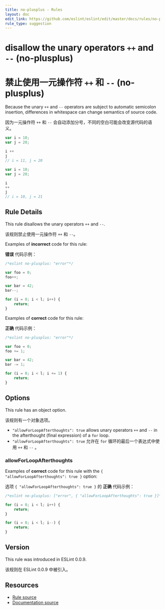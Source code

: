 ```yaml
---
title: no-plusplus - Rules
layout: doc
edit_link: https://github.com/eslint/eslint/edit/master/docs/rules/no-plusplus.md
rule_type: suggestion
---
```

<!-- Note: No pull requests accepted for this file. See README.md in the root directory for details. -->

# disallow the unary operators `++` and `--` (no-plusplus)

# 禁止使用一元操作符 `++` 和 `--` (no-plusplus)

Because the unary `++` and `--` operators are subject to automatic semicolon insertion, differences in whitespace can change semantics of source code.

因为一元操作符 `++` 和 `--` 会自动添加分号，不同的空白可能会改变源代码的语义。

```js
var i = 10;
var j = 20;

i ++
j
// i = 11, j = 20
```

```js
var i = 10;
var j = 20;

i
++
j
// i = 10, j = 21
```

## Rule Details

This rule disallows the unary operators `++` and `--`.

该规则禁止使用一元操作符 `++` 和 `--`。

Examples of **incorrect** code for this rule:

**错误** 代码示例：

```js
/*eslint no-plusplus: "error"*/

var foo = 0;
foo++;

var bar = 42;
bar--;

for (i = 0; i < l; i++) {
    return;
}
```

Examples of **correct** code for this rule:

**正确** 代码示例：

```js
/*eslint no-plusplus: "error"*/

var foo = 0;
foo += 1;

var bar = 42;
bar -= 1;

for (i = 0; i < l; i += 1) {
    return;
}
```

## Options

This rule has an object option.

该规则有一个对象选项。

* `"allowForLoopAfterthoughts": true` allows unary operators `++` and `--` in the afterthought (final expression) of a `for` loop.
* `"allowForLoopAfterthoughts": true` 允许在 `for` 循环的最后一个表达式中使用 `++` 和 `--` 。

### allowForLoopAfterthoughts

Examples of **correct** code for this rule with the `{ "allowForLoopAfterthoughts": true }` option:

选项 `{ "allowForLoopAfterthoughts": true }` 的 **正确** 代码示例：

```js
/*eslint no-plusplus: ["error", { "allowForLoopAfterthoughts": true }]*/

for (i = 0; i < l; i++) {
    return;
}

for (i = 0; i < l; i--) {
    return;
}
```

## Version

This rule was introduced in ESLint 0.0.9.

该规则在 ESLint 0.0.9 中被引入。

## Resources

* [Rule source](https://github.com/eslint/eslint/tree/master/lib/rules/no-plusplus.js)
* [Documentation source](https://github.com/eslint/eslint/tree/master/docs/rules/no-plusplus.md)
